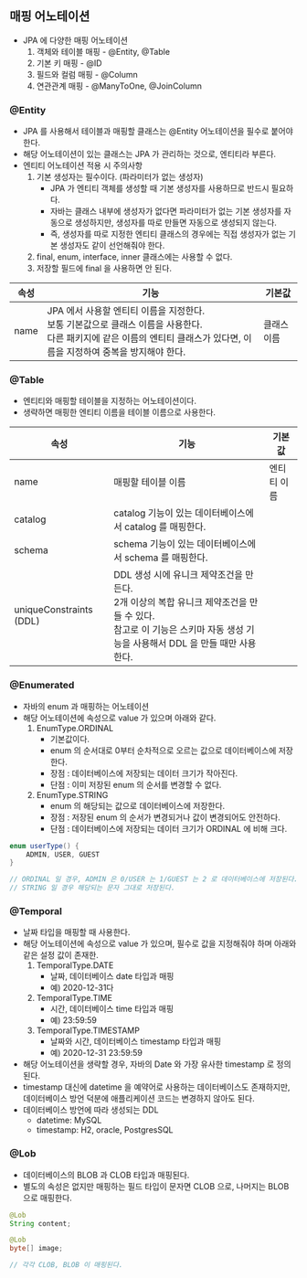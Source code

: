 ## 매핑 어노테이션

* JPA 에 다양한 매핑 어노테이션
    1. 객체와 테이블 매핑 - @Entity, @Table
    2. 기본 키 매핑 - @ID
    3. 필드와 컬럼 매핑 - @Column
    4. 연관관계 매핑 - @ManyToOne, @JoinColumn

### @Entity

* JPA 를 사용해서 테이블과 매핑할 클래스는 @Entity 어노테이션을 필수로 붙어야 한다.
* 해당 어노테이션이 있는 클래스는 JPA 가 관리하는 것으로, 엔티티라 부른다.
* 엔티티 어노테이션 적용 시 주의사항
    1. 기본 생성자는 필수이다. (파라미터가 없는 생성자)
        * JPA 가 엔티티 객체를 생성할 때 기본 생성자를 사용하므로 반드시 필요하다.
        * 자바는 클래스 내부에 생성자가 없다면 파라미터가 없는 기본 생성자를 자동으로 생성하지만, 생성자를 따로 만들면 자동으로 생성되지 않는다.
        * 즉, 생성자를 따로 지정한 엔티티 클래스의 경우에는 직접 생성자가 없는 기본 생성자도 같이 선언해줘야 한다. 
    2. final, enum, interface, inner 클래스에는 사용할 수 없다.
    3. 저장할 필드에 final 을 사용하면 안 된다.

| 속성 | 기능 | 기본값 |
| ---- | ---- | --- |
| name | JPA 에서 사용할 엔티티 이름을 지정한다. <br/> 보통 기본값으로 클래스 이름을 사용한다. <br/> 다른 패키지에 같은 이름의 엔티티 클래스가 있다면, 이름을 지정하여 중복을 방지해야 한다. | 클래스 이름 |

### @Table

* 엔티티와 매핑할 테이블을 지정하는 어노테이션이다.
* 생략하면 매핑한 엔티티 이름을 테이블 이름으로 사용한다.

| 속성 | 기능 | 기본값 |
| ---- | ---- | ---- |
| name | 매핑할 테이블 이름 | 엔티티 이름 |
| catalog | catalog 기능이 있는 데이터베이스에서 catalog 를 매핑한다. | |
| schema | schema 기능이 있는 데이터베이스에서 schema 를 매핑한다. | |
| uniqueConstraints (DDL) | DDL 생성 시에 유니크 제약조건을 만든다. <br/> 2개 이상의 복합 유니크 제약조건을 만들 수 있다. <br/> 참고로 이 기능은 스키마 자동 생성 기능을 사용해서 DDL 을 만들 때만 사용한다. |

### @Enumerated

* 자바의 enum 과 매핑하는 어노테이션
* 해당 어노테이션에 속성으로 value 가 있으며 아래와 같다.
    1. EnumType.ORDINAL
        * 기본값이다.
        * enum 의 순서대로 0부터 순차적으로 오르는 값으로 데이터베이스에 저장한다.
        * 장점 : 데이터베이스에 저장되는 데이터 크기가 작아진다.
        * 단점 : 이미 저장된 enum 의 순서를 변경할 수 없다.
    2. EnumType.STRING
        * enum 의 해당되는 값으로 데이터베이스에 저장한다.
        * 장점 : 저장된 enum 의 순서가 변경되거나 값이 변경되어도 안전하다.
        * 단점 : 데이터베이스에 저장되는 데이터 크기가 ORDINAL 에 비해 크다.
        
```java
enum userType() {
    ADMIN, USER, GUEST
}

// ORDINAL 일 경우, ADMIN 은 0/USER 는 1/GUEST 는 2 로 데이터베이스에 저장된다.
// STRING 일 경우 해당되는 문자 그대로 저장된다.
```

### @Temporal

* 날짜 타입을 매핑할 때 사용한다.
* 해당 어노테이션에 속성으로 value 가 있으며, 필수로 값을 지정해줘야 하며 아래와 같은 설정 값이 존재한.
    1. TemporalType.DATE
        * 날짜, 데이터베이스 date 타입과 매핑
        * 예) 2020-12-31다
    2. TemporalType.TIME
        * 시간, 데이터베이스 time 타입과 매핑
        * 예) 23:59:59
    3. TemporalType.TIMESTAMP
        * 날짜와 시간, 데이터베이스 timestamp 타입과 매핑
        * 예) 2020-12-31 23:59:59
* 해당 어노테이션을 생략할 경우, 자바의 Date 와 가장 유사한 timestamp 로 정의된다.
* timestamp 대신에 datetime 을 예약어로 사용하는 데이터베이스도 존재하지만, 데이터베이스 방언 덕분에 애플리케이션 코드는 변경하지 않아도 된다.
* 데이터베이스 방언에 따라 생성되는 DDL
    * datetime: MySQL
    * timestamp: H2, oracle, PostgresSQL

### @Lob

* 데이터베이스의 BLOB 과 CLOB 타입과 매핑된다.
* 별도의 속성은 없지만 매핑하는 필드 타입이 문자면 CLOB 으로, 나머지는 BLOB 으로 매핑한다.

```java
@Lob
String content;

@Lob
byte[] image;

// 각각 CLOB, BLOB 이 매핑된다.
```

